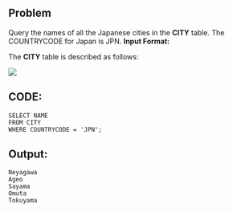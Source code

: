 ## Problem
 Query the names of all the Japanese cities in the **CITY** table. The COUNTRYCODE for Japan is JPN.
 **Input Format:**
 
 The **CITY** table is described as follows:

![](https://s3.amazonaws.com/hr-challenge-images/8137/1449729804-f21d187d0f-CITY.jpg)



## CODE:

    SELECT NAME 
    FROM CITY 
    WHERE COUNTRYCODE = 'JPN';
    
## Output:

    Neyagawa
    Ageo
    Sayama
    Omuta 
    Tokuyama
    
